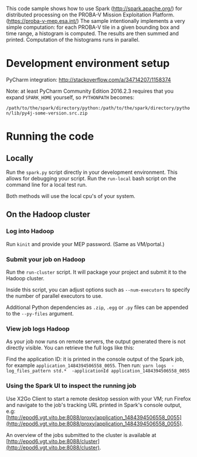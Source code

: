 This code sample shows how to use Spark (http://spark.apache.org/) for distributed processing on the PROBA-V Mission Exploitation Platform. (https://proba-v-mep.esa.int/)
The sample intentionally implements a very simple computation:
for each PROBA-V tile in a given bounding box and time range, a histogram is computed. The results are then summed and printed. Computation of the histograms runs in parallel.

# Development environment setup

PyCharm integration: http://stackoverflow.com/a/34714207/1158374

Note: at least PyCharm Community Edition 2016.2.3 requires that you expand `SPARK_HOME` yourself, so `PYTHONPATH` becomes:

`/path/to/the/spark/directory/python:/path/to/the/spark/directory/python/lib/py4j-some-version.src.zip`

# Running the code
## Locally
Run the `spark.py` script directly in your development environment. This allows for debugging your script.
Run the `run-local` bash script on the command line for a local test run.

Both methods will use the local cpu's of your system. 
## On the Hadoop cluster
### Log into Hadoop
Run `kinit` and provide your MEP password. (Same as VM/portal.)

### Submit your job on Hadoop
Run the `run-cluster` script. It will package your project and submit it to the Hadoop cluster.

Inside this script, you can adjust options such as `--num-executors` to specify the number of parallel executors to use.

Additional Python dependencies as `.zip`, `.egg` or `.py` files can be appended to the `--py-files` argument.

### View job logs Hadoop
As your job now runs on remote servers, the output generated there is not directly visible. You can retrieve the full logs like this:

Find the application ID: it is printed in the console output of the Spark job, for example `application_1484394506558_0055`. Then run:
`yarn logs  -log_files_pattern std.*  -applicationId application_1484394506558_0055`

### Using the Spark UI to inspect the running job
Use X2Go Client to start a remote desktop session with your VM; run Firefox and navigate to the job's tracking URL printed in
Spark's console output, e.g:
[http://epod6.vgt.vito.be:8088/proxy/application_1484394506558_0055](http://epod6.vgt.vito.be:8088/proxy/application_1484394506558_0055).

An overview of the jobs submitted to the cluster is available at
[http://epod6.vgt.vito.be:8088/cluster](http://epod6.vgt.vito.be:8088/cluster).



